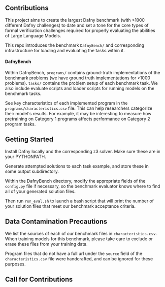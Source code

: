 ## Contributions
This project aims to create the largest Dafny benchmark (with >1000 different Dafny challenges) to date and set a tone for the core types of formal verification challenges required for properly evaluating the abilities of Large Language Models.

This repo introduces the benchmark `DafnyBench/` and corresponding infrastructure for loading and evaluating the tasks within it.

#### DafnyBench
Within DafnyBench, `programs/` contains ground-truth implementations of the benchmark problems (we have ground truth implementations for >1000 problems). `tasks/` contains the problem setup of each benchmark task. We also include evaluate scripts and loader scripts for running models on the benchmark tasks.

See key characteristics of each implemented program in the `programs/characteristics.csv` file. This can help researchers categorize their model's results. For example, it may be interesting to measure how pretraining on Category 1 programs affects performance on Category 2 program tasks.

## Getting Started
Install Dafny locally and the corresponding z3 solver. Make sure these are in your PYTHONPATH.

Generate attempted solutions to each task example, and store these in some output subdirectory.

Within the DafnyBench directory, modify the appropriate fields of the `config.py` file if necessary, so the benchmark evaluator knows where to find all of your generated solution files.

Then run `run_eval.sh` to launch a bash script that will print the number of your solution files that meet our benchmark acceptance criteria.

## Data Contamination Precautions

We list the sources of each of our benchmark files in `characteristics.csv`. When training models for this benchmark, please take care to exclude or erase these files from your training data.

Program files that do not have a full url under the `source` field of the `characteristics.csv` file were handcrafted, and can be ignored for these purposes.

## Call for Contributions

